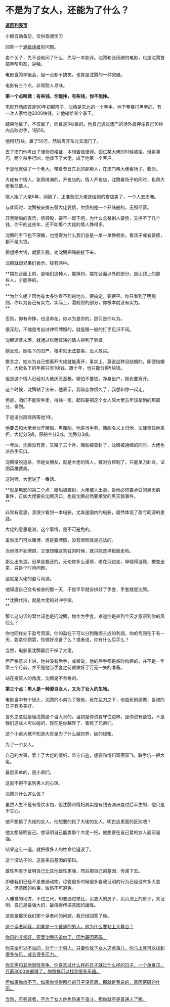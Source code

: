 # 不是为了女人，还能为了什么？

[**返回列表页**](/gzh/记忆承载3)

小懒自动备份，仅供查阅学习

回答一个[满级读者](http://mp.weixin.qq.com/s?__biz=MzkwMzQ1MzczOQ==&mid=2247484180&idx=1&sn=93eb3786398c750088c091fc3337922b&chksm=c0974e50f7e0c746e80ce5e57ebc5fe64628489964ce55793e6584f6377838b6dfa35251c780&scene=21#wechat_redirect)的问题。

卖个关子，先不谈他问了什么，先写一本影评。沈腾和张雨绮的电影，也是沈腾首部黑帮电影，逆鳞。

电影含腾率很高，但一点都不搞笑，也算是沈腾的一种突破。  

电影有三个点，非常耐人寻味。  

 **第一个点叫做：有些钱，你能挣，有些钱，你不能挣。**

电影开场应该是90年初那阵子，沈腾是东北的一个拳手，地下拳赛打黑拳的，有一次人家给他2000块钱，让他输给某个拳王。  

结果他赢了，不仅赢了，而且是3秒赢的。他自己通过澳门的场外盘押注自己10秒内击败对手，1赔50。

他用1万块，赢了50万，然后离开东北去澳门了。

去了澳门他考出了律师资格证，本想着做律师。面试某大佬的时候被拒，但是凑巧，两个杀手行凶，他救下了大佬，成了他第一个客户。  

于是他就做了一个老大，带着昔日东北的那帮人，在澳门帮大佬看场子，收债。  

大佬有个情人，张雨绮演的，开夜店的。情人开夜店，沈腾看场子的同时，也帮大佬看住情人。

情人跟了大佬5年，闹掰了，正准备把大佬送给她的夜店卖了，一个人去澳洲。  

与此同时，沈腾被安排去替大佬要债，欠债的是一个开赌船的，无照经营。  

开黑赌船的表示，债转股，要不一起干吧，为什么总替别人要债，又挣不了几个钱，你干的这些年，还不如那个大佬的情人挣得多。

沈腾的手下也不理解，也觉得为什么我们总是一单一单挣佣金，看场子或者要债，都不是大钱。  

要想挣大钱，就要入股。劝沈腾把赌船接下来。

沈腾就跟兄弟们表示，钱有两种。  

 **摆在台面上的，是咱们这种人，能挣的，摆在台面以外的部分，是山顶上的那些人，才能挣的。  
**

 **为什么呢？因为有太多你看不到的地方，要搞定，要摆平。你只看到了明规则，你以为自己有实力，实际上，潜规则的部分，你根本就没有实力。  
**

否则，你有命挣，也没命花，你以为是你的，那只是你以为。

很深刻，不愧是考出过律师牌照的，就是跟一般的打手见识不同。

沈腾话音未落，就通过张雨绮演的情人得到了验证。

她发现，她名下的资产，根本就无法变卖，没人敢买。  

换言之，她以为自己想离开大佬就能离开，事实上，莫说这种没结婚的，即便结婚了，大佬名下的年薪只有1块钱，跟十年，也只能分得5块钱。

但是这个情人已经对大佬厌恶至极，哪怕不要钱，净身出户，她也要离开。  

这个时候，沈腾站了出来，他表示，我暗恋你很久了，我想和你一起走。  

但是，咱们不能空手走，得赚一笔。起码要把这个女人陪大佬五年该拿到的那部分，拿到。

于是请张雨绮再等他1年。

他要去和大佬合伙开赌船，黑赌船，他来当手套。赌船名义上归他，法律责任他来担，大佬分5成，原船主分2成，沈腾分3成。  

一年后，沈腾没有走，又赚了三个月，赌船被查封了，沈腾被通缉的同时，大佬也派杀手灭口。  

沈腾摆脱追杀，但是女朋友，就是大佬的情人，被对方控制了，只能单刀赴会，试图英雄救美。

这时候，大佬说了一番话。

 **就是电影的第二个点：赌船被查封，大佬被人出卖，是他必然要承受的黑天鹅事件，正如大佬要杀沈腾灭口，也是沈腾必然要承受的黑天鹅事件。  
**

非常有意思，我很少看到一本电影，尤其是国内的电影，居然体现了盈亏同源的思路。  

大佬的意思是说，这个事情，是不可避免的。  

虽然澳门可以赌博，但是要牌照，没有牌照就是违法的。  

当他搞不到牌照，又很想赚这笔钱的时候，就只能选择铤而走险。  

那么出来混，迟早是要还的，无论你多么谨慎，老在河边走，早晚得湿鞋，被查出来，只是个时间问题。  

这就是大佬的盈亏同源。

他知道自己会有被查的那一天，于是早早就安排好了手套，手套就是沈腾。  

 **沈腾代持，就是大佬的对冲手段。  
**

那么这句话的潜台词也是问沈腾，你作为手套，难道你是直到今天才意识到你的风险么？  

你也同样处于盈亏同源，你的盈在于可以分到赌场三成的利润，你的亏则在于有一天，要拿你顶雷，你做好准备了么？或者说，你有什么后手么？  

当然，电影里沈腾最后干掉了大佬。  

但严格意义上讲，他并没有后手，或者说，他的后手都是临时构建的，并不是一年零三个月前，并不是他当手套之前就做好了万无一失的准备。

站在投资人的角度，沈腾是不合格的。  

 **第三个点：男人是一种源自女人，又为了女人的生物。**

电影当中有个镜头，沈腾的小弟为了救他，死在乱刀之下，他临死前感慨，当初的日子有多美好。  

言外之意就是怪沈腾这个当大哥的。当初是你说要守住边界，是你说有些钱，不是我们这些人可以碰的，现在是你越界了，害死了兄弟们。

这个小弟大概不知道大哥是为了什么越的界，破的规矩。  

为了一个女人。

自己的大哥，爱上了大佬的情妇，监守自盗，想要和情妇双宿双飞，联手坑一把大佬。  

最后买单的，是小弟们。

这就不得不说到男人的心理。  

沈腾为什么这么做？  

虽然人生不是有情饮水饱，但沈腾和情妇其实是有钱去澳洲度过后半生的，他只是不甘心。  

他不想偷了大佬的女人，他想要的抢了大佬的女人。明白这里面的区别吧？  

他太想证明自己。想证明自己能赢那个大佬一把，他想要在自己爱的女人面前逞强。

结果这么一逞，就把很多人的性命给逞没了。  

这个没法子的，这是来自基因的密码。  

雄性热衷于证明自己比其他雄性更强，然后把自己的基因，传递下去。  

即便我们已经不是普通动物，尽管很多时候很多自我证明的行为已经没有多大意义，但基因的约束，依然不可避免。  

人睡觉的地方，不过三尺，却要通过攀比，买更大的房子，买山顶上的房子，来证明，自己是最强大的，最值得传递基因的雄性。  

这就是那天我们那个读者问的问题，我已经回答了你。  

[这个读者问我，如果是一个普通的男人，他为什么要站上大舞台？](http://mp.weixin.qq.com/s?__biz=Mzg4MTg2MzU3Mg==&mid=2247484415&idx=1&sn=a31e35d5e3a48ce9e35c7e08f85373e7&chksm=cf5e3d04f829b41231810ae4431de8ca79300ff0a5ca21162b741e3db3b3c38b2f7fa7ba554e&scene=21#wechat_redirect)

[你问的非常好，答案沈腾告诉你了，因为基因密码。](http://mp.weixin.qq.com/s?__biz=Mzg4MTg2MzU3Mg==&mid=2247484415&idx=1&sn=a31e35d5e3a48ce9e35c7e08f85373e7&chksm=cf5e3d04f829b41231810ae4431de8ca79300ff0a5ca21162b741e3db3b3c38b2f7fa7ba554e&scene=21#wechat_redirect)

[你完全可以不站的，对于一个男人，只要你放下女人这点事儿，你马上就可以找到很多快乐，减去很多压力。](http://mp.weixin.qq.com/s?__biz=Mzg4MTg2MzU3Mg==&mid=2247484415&idx=1&sn=a31e35d5e3a48ce9e35c7e08f85373e7&chksm=cf5e3d04f829b41231810ae4431de8ca79300ff0a5ca21162b741e3db3b3c38b2f7fa7ba554e&scene=21#wechat_redirect)

[你无需和其他同性竞争，](http://mp.weixin.qq.com/s?__biz=Mzg4MTg2MzU3Mg==&mid=2247484415&idx=1&sn=a31e35d5e3a48ce9e35c7e08f85373e7&chksm=cf5e3d04f829b41231810ae4431de8ca79300ff0a5ca21162b741e3db3b3c38b2f7fa7ba554e&scene=21#wechat_redirect)[你喜欢过什么样的日子就过什么样的日子，一个单身汉，月薪3000块都够了，你照样可以找到很多乐趣。](http://mp.weixin.qq.com/s?__biz=Mzg4MTg2MzU3Mg==&mid=2247484415&idx=1&sn=a31e35d5e3a48ce9e35c7e08f85373e7&chksm=cf5e3d04f829b41231810ae4431de8ca79300ff0a5ca21162b741e3db3b3c38b2f7fa7ba554e&scene=21#wechat_redirect)

[但如果你放不下，如果你觉得那样的日子没意思，那就是我说的，基因密码的作用。](http://mp.weixin.qq.com/s?__biz=Mzg4MTg2MzU3Mg==&mid=2247484415&idx=1&sn=a31e35d5e3a48ce9e35c7e08f85373e7&chksm=cf5e3d04f829b41231810ae4431de8ca79300ff0a5ca21162b741e3db3b3c38b2f7fa7ba554e&scene=21#wechat_redirect)

[当然，有些读者，不为了女人他也热衷于奋斗，那你就不是普通人了嘛。](http://mp.weixin.qq.com/s?__biz=Mzg4MTg2MzU3Mg==&mid=2247484415&idx=1&sn=a31e35d5e3a48ce9e35c7e08f85373e7&chksm=cf5e3d04f829b41231810ae4431de8ca79300ff0a5ca21162b741e3db3b3c38b2f7fa7ba554e&scene=21#wechat_redirect)

